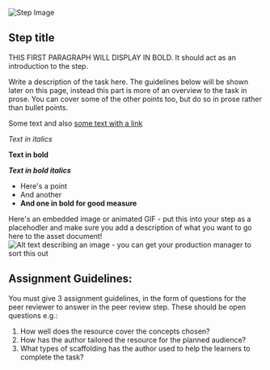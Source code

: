 [comment]: # ()

![Step Image](https://s3-eu-west-1.amazonaws.com/rpf-futurelearn/placeholder.png)

## Step title

THIS FIRST PARAGRAPH WILL DISPLAY IN BOLD. It should act as an introduction to the step.

Write a description of the task here. The guidelines below will be shown later on this page, instead this part is more of an overview to the task in prose. You can cover some of the other points too, but do so in prose rather than bullet points.

Some text and also [some text with a link](https://google.com)

*Text in italics*

**Text in bold**

***Text in bold italics***

+ Here's a point
+ And another
+ **And one in bold for good measure**

Here's an embedded image or animated GIF - put this into your step as a placehodler and make sure you add a description of what you want to go here to the asset document!
![Alt text describing an image - you can get your production manager to sort this out](https://s3-eu-west-1.amazonaws.com/rpf-futurelearn/placeholder.png)

## Assignment Guidelines:

You must give 3 assignment guidelines, in the form of questions for the peer reviewer to answer in the peer review step. These should be open questions e.g.:

1. How well does the resource cover the concepts chosen?
2. How has the author tailored the resource for the planned audience?
3. What types of scaffolding has the author used to help the learners to complete the task?
